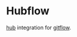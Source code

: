 # Hubflow

[hub](https://github.com/github/hub) integration for [gitflow](https://github.com/nvie/gitflow).

